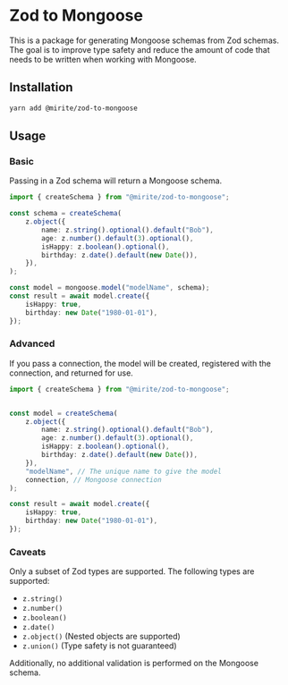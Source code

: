 # Zod to Mongoose

This is a package for generating Mongoose schemas from Zod schemas. The goal is to improve type safety and reduce the amount of code that needs to be written when working with Mongoose.

## Installation

```bash
yarn add @mirite/zod-to-mongoose
```

## Usage

### Basic

Passing in a Zod schema will return a Mongoose schema.
```typescript
import { createSchema } from "@mirite/zod-to-mongoose";

const schema = createSchema(
    z.object({
        name: z.string().optional().default("Bob"),
        age: z.number().default(3).optional(),
        isHappy: z.boolean().optional(),
        birthday: z.date().default(new Date()),
    }),
);

const model = mongoose.model("modelName", schema);
const result = await model.create({
    isHappy: true,
    birthday: new Date("1980-01-01"),
});
````

### Advanced
If you pass a connection, the model will be created, registered with the connection, and returned for use.
```typescript
import { createSchema } from "@mirite/zod-to-mongoose";


const model = createSchema(
    z.object({
        name: z.string().optional().default("Bob"),
        age: z.number().default(3).optional(),
        isHappy: z.boolean().optional(),
        birthday: z.date().default(new Date()),
    }),
    "modelName", // The unique name to give the model
    connection, // Mongoose connection
);

const result = await model.create({
    isHappy: true,
    birthday: new Date("1980-01-01"),
});
```

### Caveats
Only a subset of Zod types are supported. The following types are supported:
- `z.string()`
- `z.number()`
- `z.boolean()`
- `z.date()`
- `z.object()` (Nested objects are supported)
- `z.union()` (Type safety is not guaranteed)

Additionally, no additional validation is performed on the Mongoose schema.
